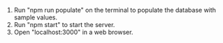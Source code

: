 1. Run "npm run populate" on the terminal to populate the database with sample values.
2. Run "npm start" to start the server.
3. Open "localhost:3000" in a web browser.